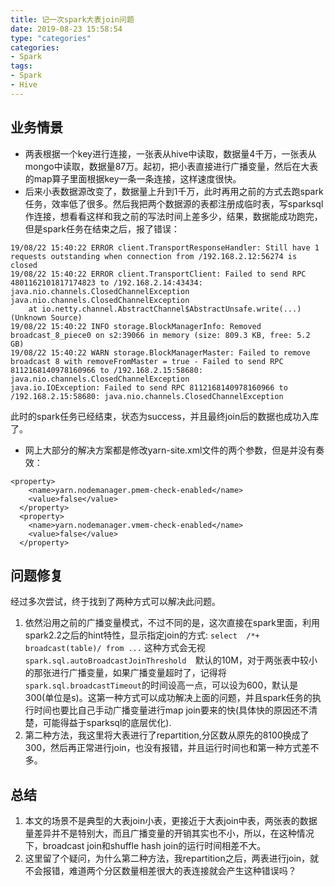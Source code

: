 ```yaml
---
title: 记一次spark大表join问题
date: 2019-08-23 15:58:54
type: "categories"
categories: 
- Spark
tags:
- Spark
- Hive
---
```

## 业务情景
- 两表根据一个key进行连接，一张表从hive中读取，数据量4千万，一张表从mongo中读取，数据量87万。起初，把小表直接进行广播变量，然后在大表的map算子里面根据key一条一条连接，这样速度很快。
-  后来小表数据源改变了，数据量上升到1千万，此时再用之前的方式去跑spark任务，效率低了很多。然后我把两个数据源的表都注册成临时表，写sparksql作连接，想看看这样和我之前的写法时间上差多少，结果，数据能成功跑完，但是spark任务在结束之后，报了错误：
```
19/08/22 15:40:22 ERROR client.TransportResponseHandler: Still have 1 requests outstanding when connection from /192.168.2.12:56274 is closed
19/08/22 15:40:22 ERROR client.TransportClient: Failed to send RPC 4801162101817174823 to /192.168.2.14:43434: java.nio.channels.ClosedChannelException
java.nio.channels.ClosedChannelException
	at io.netty.channel.AbstractChannel$AbstractUnsafe.write(...)(Unknown Source)
19/08/22 15:40:22 INFO storage.BlockManagerInfo: Removed broadcast_8_piece0 on s2:39066 in memory (size: 809.3 KB, free: 5.2 GB)
19/08/22 15:40:22 WARN storage.BlockManagerMaster: Failed to remove broadcast 8 with removeFromMaster = true - Failed to send RPC 8112168140978160966 to /192.168.2.15:58680: java.nio.channels.ClosedChannelException
java.io.IOException: Failed to send RPC 8112168140978160966 to /192.168.2.15:58680: java.nio.channels.ClosedChannelException
```
此时的spark任务已经结束，状态为success，并且最终join后的数据也成功入库了。
- 网上大部分的解决方案都是修改yarn-site.xml文件的两个参数，但是并没有奏效：
```
<property>
    <name>yarn.nodemanager.pmem-check-enabled</name>
    <value>false</value>
  </property>
  <property>
    <name>yarn.nodemanager.vmem-check-enabled</name>
    <value>false</value>
  </property>
```
## 问题修复
经过多次尝试，终于找到了两种方式可以解决此问题。
1. 依然沿用之前的广播变量模式，不过不同的是，这次直接在spark里面，利用spark2.2之后的hint特性，显示指定join的方式:
```select  /*+ broadcast(table)/ from ...```
这种方式会无视```spark.sql.autoBroadcastJoinThreshold	```默认的10M，对于两张表中较小的那张进行广播变量，如果广播变量超时了，记得将```spark.sql.broadcastTimeout```的时间设高一点，可以设为600，默认是300(单位是s)。这第一种方式可以成功解决上面的问题，并且spark任务的执行时间也要比自己手动广播变量进行map join要来的快(具体快的原因还不清楚，可能得益于sparksql的底层优化).
2. 第二种方法，我这里将大表进行了repartition,分区数从原先的8100换成了300，然后再正常进行join，也没有报错，并且运行时间也和第一种方式差不多。


## 总结
1. 本文的场景不是典型的大表join小表，更接近于大表join中表，两张表的数据量差异并不是特别大，而且广播变量的开销其实也不小，所以，在这种情况下，broadcast join和shuffle hash join的运行时间相差不大。
2. 这里留了个疑问，为什么第二种方法，我repartition之后，两表进行join，就不会报错，难道两个分区数量相差很大的表连接就会产生这种错误吗？